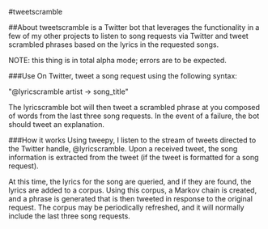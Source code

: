 #tweetscramble

##About
tweetscramble is a Twitter bot that leverages the functionality in a few of my other projects to listen to
song requests via Twitter and tweet scrambled phrases based on the lyrics in the
requested songs.

NOTE: this thing is in total alpha mode; errors are to be expected.

###Use
On Twitter, tweet a song request using the following syntax:

"@lyricscramble artist -> song_title"

The lyricscramble bot will then tweet a scrambled phrase at you composed of words from
the last three song requests. In the event of a failure, the bot should tweet an
explanation.

###How it works
Using tweepy, I listen to the stream of tweets directed to the Twitter
handle, @lyricscramble. Upon a received tweet, the song information is extracted from the tweet
(if the tweet is formatted for a song request).

At this time, the lyrics for the song are queried, and if they are found, the lyrics
are added to a corpus. Using this corpus, a Markov chain is created, and a phrase
is generated that is then tweeted in response to the original request. The corpus
may be periodically refreshed, and it will normally include the last three song requests.

